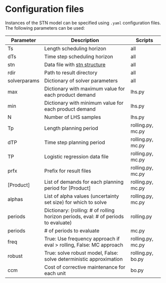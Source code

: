 # Configuration files

Instances of the STN model can be specified using `.yaml` configuration files.
The following parameters can be used:

| Parameter       | Description                                                                         | Scripts           |
| --------------- | ----------------------------------------------------------------------------------- | ----------------- |
| Ts              | Length scheduling horizon                                                           | all               |
| dTs             | Time step scheduling horizon                                                        | all               |
| stn             | Data file with [stn structure](../instances#instances)                              | all               |
| rdir            | Path to result directory                                                            | all               |
| solverparams    | Dictionary of solver parameters                                                     | all               |
| max             | Dictionary with maximum value for each product demand                               | lhs.py            |
| min             | Dictionary with minimum value for each product demand                               | lhs.py            |
| N               | Number of LHS samples                                                               | lhs.py            |
| Tp              | Length planning period                                                              | rolling.py, mc.py |
| dTP             | Time step planning period                                                           | rolling.py, mc.py |
| TP              | Logistic regression data file                                                       | rolling.py, mc.py |
| prfx            | Prefix for result files                                                             | rolling.py, mc.py |
| [Product]       | List of demands for each planning period for [Product]                              | rolling.py, mc.py |
| alphas          | List of alpha values (uncertainty set size) for which to solve                      | rolling.py, mc.py |
| periods         | Dictionary: {rolling: # of rolling horizon periods, eval: # of periods to evaluate) | rolling.py        |
| periods         | # of periods to evaluate                                                            | mc.py             |
| freq            | True: Use frequency approach if eval > rolling, False: MC approach                  | rolling.py, mc.py |
| robust          | True: solve robust model, False: solve deterministic approximation                  | rolling.py, bo.py |
| ccm             | Cost of corrective maintenance for each unit                                        | bo.py             |
